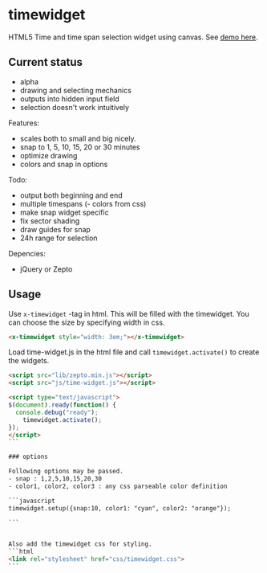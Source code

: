 # timewidget
HTML5 Time and time span selection widget using canvas. See [demo here](http://www.students.tut.fi/~kortesmv/timewidget/).

## Current status
- alpha
- drawing and selecting mechanics
- outputs into hidden input field
- selection doesn't work intuitively

Features:
- scales both to small and big nicely.
- snap to 1, 5, 10, 15, 20 or 30 minutes
- optimize drawing
- colors and snap in options

Todo:
- output both beginning and end
- multiple timespans
(- colors from css)
- make snap widget specific
- fix sector shading
- draw guides for snap
- 24h range for selection

Depencies:
- jQuery or Zepto

## Usage

Use `x-timewidget` -tag in html. This will be filled with the timewidget. You can choose the size by specifying width in css.

```html
<x-timewidget style="width: 3em;"></x-timewidget>
```

Load time-widget.js in the html file and call `timewidget.activate()` to create the widgets.

````html
<script src="lib/zepto.min.js"></script>
<script src="js/time-widget.js"></script>

<script type="text/javascript">
$(document).ready(function() {
  console.debug("ready");
    timewidget.activate();
});
</script>
```

### options

Following options may be passed.
- snap : 1,2,5,10,15,20,30
- color1, color2, color3 : any css parseable color definition

```javascript
timewidget.setup({snap:10, color1: "cyan", color2: "orange"});

```


Also add the timewidget css for styling.
```html
<link rel="stylesheet" href="css/timewidget.css">
```
